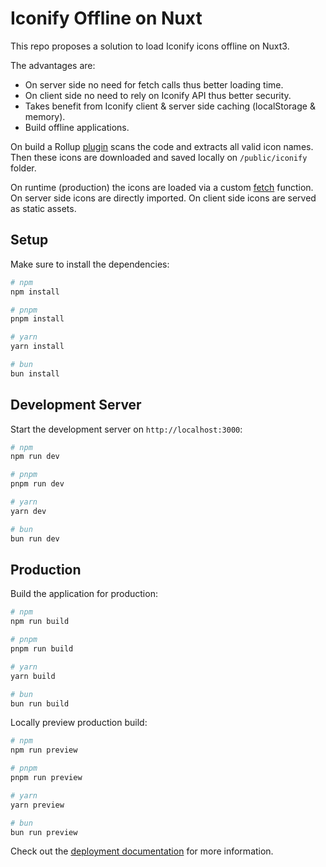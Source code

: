 # Iconify Offline on Nuxt

This repo proposes a solution to load Iconify icons offline on Nuxt3. 

The advantages are:
- On server side no need for fetch calls thus better loading time.
- On client side no need to rely on Iconify API thus better security.
- Takes benefit from Iconify client & server side caching (localStorage & memory).
- Build offline applications.

On build a Rollup [plugin](https://github.com/becem-gharbi/iconify-offline-nuxt/blob/main/iconfiy-offline.ts) scans the code and extracts all valid icon names. Then these icons are downloaded and saved locally on `/public/iconify` folder. 

On runtime (production) the icons are loaded via a custom [fetch](https://github.com/becem-gharbi/iconify-offline-nuxt/blob/main/plugins/iconify.ts) function. On server side icons are directly imported. On client side icons are served as static assets.

## Setup

Make sure to install the dependencies:

```bash
# npm
npm install

# pnpm
pnpm install

# yarn
yarn install

# bun
bun install
```

## Development Server

Start the development server on `http://localhost:3000`:

```bash
# npm
npm run dev

# pnpm
pnpm run dev

# yarn
yarn dev

# bun
bun run dev
```

## Production

Build the application for production:

```bash
# npm
npm run build

# pnpm
pnpm run build

# yarn
yarn build

# bun
bun run build
```

Locally preview production build:

```bash
# npm
npm run preview

# pnpm
pnpm run preview

# yarn
yarn preview

# bun
bun run preview
```

Check out the [deployment documentation](https://nuxt.com/docs/getting-started/deployment) for more information.
